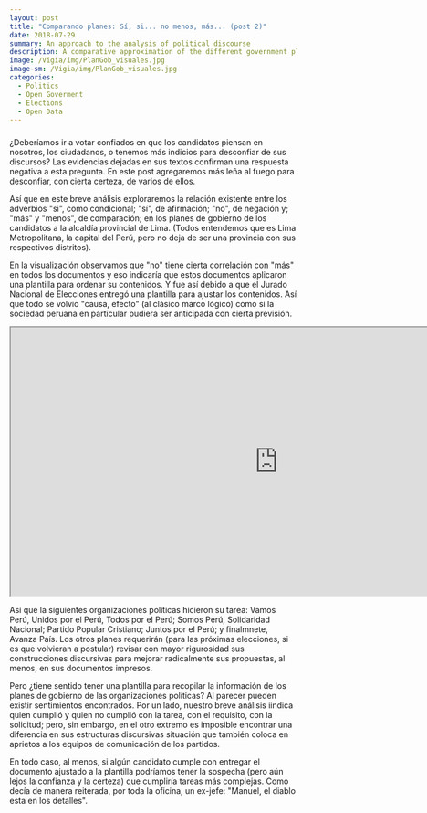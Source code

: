 ```yaml
---
layout: post
title: "Comparando planes: Sí, si... no menos, más... (post 2)"
date: 2018-07-29
summary: An approach to the analysis of political discourse
description: A comparative approximation of the different government plans for the government of the metropolitan municipality of the province of Lima, for the period of government 2019-2021.
image: /Vigia/img/PlanGob_visuales.jpg
image-sm: /Vigia/img/PlanGob_visuales.jpg
categories:
  - Politics  
  - Open Goverment
  - Elections
  - Open Data 
---
```

### 
¿Deberíamos ir a votar confiados en que los candidatos piensan en nosotros, los ciudadanos, o tenemos más indicios para desconfiar de sus discursos? Las evidencias dejadas en sus textos confirman una respuesta negativa a esta pregunta. En este post agregaremos más leña al fuego para desconfiar, con cierta certeza, de varios de ellos. 

Así que en este breve análisis exploraremos la relación existente entre los adverbios "si", como condicional; "sí", de afirmación; "no", de negación y; "más" y "menos", de comparación; en los planes de gobierno de los candidatos a la alcaldía provincial de Lima. (Todos entendemos que es Lima Metropolitana, la capital del Perú, pero no deja de ser una provincia con sus respectivos distritos). 

En la visualización observamos que "no" tiene cierta correlación con "más" en todos los documentos y eso indicaría que estos documentos aplicaron una plantilla para ordenar su contenidos. Y fue así debido a que el Jurado Nacional de Elecciones entregó una plantilla para ajustar los contenidos. Así que todo se volvio "causa, efecto" (al clásico marco lógico) como si la sociedad peruana en particular pudiera ser anticipada con cierta previsión. 

<!--	Exported from Voyant Tools (voyant-tools.org).
The iframe src attribute below uses a relative protocol to better function with both
http and https sites, but if you're embedding this into a local web page (file protocol)
you should add an explicit protocol (https if you're using voyant-tools.org, otherwise
it depends on this server.
Feel free to change the height and width values or other styling below: -->
<iframe style='width: 935px; height: 470px;' src='https://voyant-tools.org/tool/Trends/?stopList=keywords-fc06c8bf8f24a00f1ef1b096dbbd28ba&query=no&query=si&query=s%C3%AD&query=menos&query=m%C3%A1s&mode=&corpus=a27e705d8e59d19e32af66027b5ac8cf'></iframe>

Así que la siguientes organizaciones políticas hicieron su tarea: Vamos Perú, Unidos por el Perú, Todos por el Perú; Somos Perú, Solidaridad Nacional; Partido Popular Cristiano; Juntos por el Perú; y finalmnete, Avanza País. Los otros planes requerirán (para las próximas elecciones, si es que volvieran a postular) revisar con mayor rigurosidad sus construcciones discursivas para mejorar radicalmente sus propuestas, al menos, en sus documentos impresos. 

Pero ¿tiene sentido tener una plantilla para recopilar la información de los planes de gobierno de las organizaciones políticas? Al parecer pueden existir sentimientos encontrados. Por un lado, nuestro breve análisis iindica quien cumplió y quien no cumplió con la tarea, con el requisito, con la solicitud; pero, sin embargo, en el otro extremo es imposible encontrar una diferencia en sus estructuras discursivas situación que también coloca en aprietos a los equipos de comunicación de los partidos. 

En todo caso, al menos, si algún candidato cumple con entregar el documento ajustado a la plantilla podríamos tener la sospecha (pero aún lejos la confianza y la certeza) que cumpliría tareas más complejas. Como decía de manera reiterada, por toda la oficina, un ex-jefe: "Manuel, el diablo esta en los detalles". 
